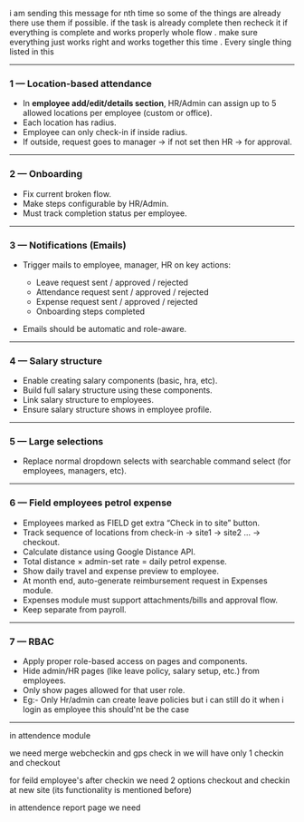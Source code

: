 i am sending this message for nth time so some of the things are already there use them if possible. 
if the task is already complete then recheck it if everything is complete and works properly whole flow .
make sure everything just works right and works together this time .
Every single thing listed in this 

---

### 1 — Location-based attendance

* In **employee add/edit/details section**, HR/Admin can assign up to 5 allowed locations per employee (custom or office).
* Each location has radius.
* Employee can only check-in if inside radius.
* If outside, request goes to manager → if not set then HR → for approval.

---

### 2 — Onboarding

* Fix current broken flow.
* Make steps configurable by HR/Admin.
* Must track completion status per employee.

---

### 3 — Notifications (Emails)

* Trigger mails to employee, manager, HR on key actions:

  * Leave request sent / approved / rejected
  * Attendance request sent / approved / rejected
  * Expense request sent / approved / rejected
  * Onboarding steps completed
* Emails should be automatic and role-aware.

---

### 4 — Salary structure

* Enable creating salary components (basic, hra, etc).
* Build full salary structure using these components.
* Link salary structure to employees.
* Ensure salary structure shows in employee profile.

---

### 5 — Large selections

* Replace normal dropdown selects with searchable command select (for employees, managers, etc).

---

### 6 — Field employees petrol expense

* Employees marked as FIELD get extra “Check in to site” button.
* Track sequence of locations from check-in → site1 → site2 … → checkout.
* Calculate distance using Google Distance API.
* Total distance × admin-set rate = daily petrol expense.
* Show daily travel and expense preview to employee.
* At month end, auto-generate reimbursement request in Expenses module.
* Expenses module must support attachments/bills and approval flow.
* Keep separate from payroll.

---
### 7 — RBAC

* Apply proper role-based access on pages and components.
* Hide admin/HR pages (like leave policy, salary setup, etc.) from employees.
* Only show pages allowed for that user role.
* Eg:- Only Hr/admin can create leave policies but i can still do it when i login as employee this should'nt be the case

---





in attendence module



we need merge webcheckin and gps check in we will have only 1 checkin and checkout



for feild employee's after checkin we need 2 options checkout and checkin at new site (its functionality is mentioned before)



in attendence report page we need 







